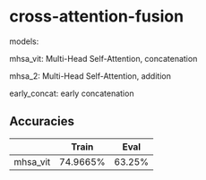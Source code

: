 # cross-attention-fusion

models:

mhsa_vit: Multi-Head Self-Attention, concatenation

mhsa_2: Multi-Head Self-Attention, addition

early_concat: early concatenation

## Accuracies

|          |  Train   |  Eval  |
|:--------:|:--------:|:------:|
| mhsa_vit | 74.9665% | 63.25% |
